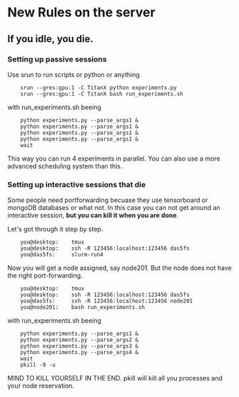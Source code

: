 # New Rules on the server

## If you idle, you die.


### Setting up passive sessions

Use srun to run scripts or python or anything

		srun --gres:gpu:1 -C TitanX python experiments.py 
		srun --gres:gpu:1 -C TitanX bash run_experiments.sh

with run_experiments.sh beeing

		python experiments.py --parse_args1 &
		python experiments.py --parse_args1 &
		python experiments.py --parse_args1 &
		python experiments.py --parse_args1 &
		wait

This way you can run 4 experiments in parallel. You can also use a more advanced scheduling system than this.
	

### Setting up interactive sessions that die 

Some people need portforwarding becuase they use tensorboard or mongoDB databases or what not.
In this case you can not get around an interactive session, **but you can kill it when you are done**.

Let's got through it step by step.

		you@desktop: 	tmux
		you@desktop: 	ssh -R 123456:localhost:123456 das5fs
		you@das5fs: 	slurm-run4

Now you will get a node assigned, say node201. But the node does not have the right port-forwarding.

		you@desktop: 	tmux
		you@desktop: 	ssh -R 123456:localhost:123456 das5fs
		you@das5fs: 	ssh -R 123456:localhost:123456 node201
		you@node201: 	bash run_experiments.sh

with run_experiments.sh beeing

		python experiments.py --parse_args1 &
		python experiments.py --parse_args2 &
		python experiments.py --parse_args3 &
		python experiments.py --parse_args4 &
		wait
		pkill -9 -u 


MIND TO KILL YOURSELF IN THE END. pkill will kill all you processes and your node reservation.



